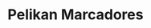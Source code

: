 ---
title: "Pelikan Marcadores"
url: /ciudad-autonoma-de-buenos-aires/pelikan-marcadores/
shop: general
---